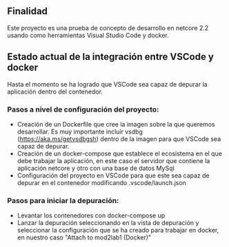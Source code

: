 ## Finalidad
Este proyecto es una prueba de concepto de desarrollo en netcore 2.2 usando como herramientas Visual Studio Code y docker.
## Estado actual de la integración entre VSCode y docker
Hasta el momento se ha logrado que VSCode sea capaz de depurar la aplicación dentro del contenedor.
### Pasos a nivel de configuración del proyecto:
* Creación de un Dockerfile que cree la imagen sobre la que queremos desarrollar. Es muy importante incluir vsdbg (https://aka.ms/getvsdbgsh) dentro de la imagen para que VSCode sea capaz de depurar.
* Creación de un docker-compose que establece el ecosistema en el que debe trabajar la aplicación, en este caso el servidor que contiene la aplicación netcore y otro con una base de datos MySql
* Configuración del proyecto en VSCode para que este sea capaz de depurar en el contenedor modificando .vscode/launch.json
### Pasos para iniciar la depuración:
* Levantar los contenedores con docker-compose up
* Lanzar la depuración seleccionando en la vista de depuración y seleccionar la configuración que se ha creado para trabajar en docker, en nuestro caso "Attach to mod2lab1 (Docker)"
